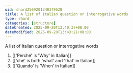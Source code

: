 ```yaml
---
uid: shard2509201340379620
title: A list of Italian question or interrogative words
type: shard
categories: [structure]
dateCreated: 2025-09-20T13:40:37+08:00
dateModified: 2025-09-20T13:43:21+08:00
---
```

A list of Italian question or interrogative words

1. [['Perché' is 'Why' in Italian]]
2. [['ché' is both 'what' and 'that' in Italian]]
3. [['Quando' is 'When' in Italian]]
